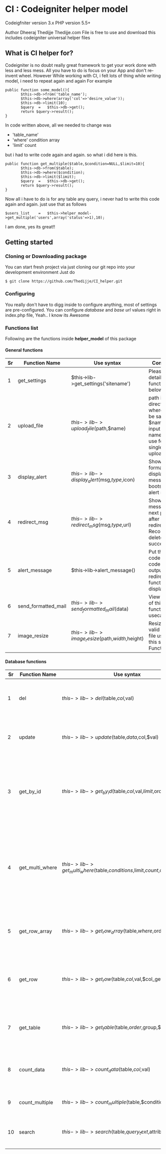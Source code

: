 # CI : Codeigniter helper model
 Codeigfniter version 3.x
 PHP version 5.5+

 Author Dheeraj Thedijje
 Thedijje.com
 File is free to use and download
 this includes codeigniter universal helper files

 ## What is CI helper for?
 Codeigniter is no doubt really great framework to get your work done with less and less mess. All you have to do is focus on your App and don't re-invent wheel.
 However 
 While working with CI, i felt lots of thing while writing model, i need to repeat again and again
 For example
 ```
 public function some_model(){
		$this->db->from('table_name');
		$this->db->where(array('col'=>'desire_value'));
		$this->db->limit(10);
		$query	=	$this->db->get();
		return $query->result();
 }
 
 ```

 In code written above, all we needed to change was
 - 'table_name'
 - 'where' condition array
 - 'limit' count

 but i had to write code again and again. so what i did here is this.
 ```
 public function get_multiple($table,$condition=NULL,$limit=10){
		$this->db->from($table);
		$this->db->where($condition);
		$this->db->limit($limit);
		$query	=	$this->db->get();
		return $query->result();
 }
 ```

 Now all i have to do is for any table any query, i never had to write this code again and again. just use that as follows

 ```
 $users_list	=	$this->helper_model->get_multiple('users',array('status'=>1),10);

 ```

 I am done, yes its great!!
 ## Getting started

 ### Cloning or Downloading package
 You can start fresh project via just cloning our git repo into your development environment
 Just do 
 ```
 $ git clone https://github.com/Thedijje/CI_helper.git
 ```

 ### Configuring
 You really don't have to digg inside to configure anything, most of settings are pre-configured. You can configure _database_ and _base url_ values right in index.php file, Yeah.. I know its Awesome


### Functions list
Following are the functions inside **helper_model** of this package

#### General functions 

| Sr | Function Name | Use syntax | Comment  |
|----|---------------|------------|----------|
|	1	|	get_settings	|	$this->lib->get_settings('sitename')	|	Please refer detail of this function below	|
|	2	|	upload_file		|	$this->lib->upload_file($path,$name)		|	path is directory where file to be save, $name is input field name of file, use for single file upload only	|
|	3	|	display_alert	|	$this->lib->display_alert($msg,$type,$icon)	|	Show formatted display message in bootstrap alert style 	|
|	4	|	redirect_msg	|	$this->lib->redirect_msg($msg,$type,$url)	|	Show message on next page after redirect, e.g. Record deleted successfully	|
|	5	|	alert_message	|	$this->lib->alert_message()	|	Put this code on html code where output of redirect_msg function is to display_alert|
|	6	|	send_formatted_mail	|	$this->lib->send_formatted_mail($data)	|	View detail of this function for usecase	|
|	7	|	image_resize	|	$this->lib->image_resize($path,$width,$height)	|	Resize any valid image file using this simple Function 	|



#### Database functions

|	Sr	|	Function Name	|	Use syntax	|	Comment	|
|----|---------------|------------|----------|
|	1	|	del 	|	$this->lib->del($table,$col,$val)	|	Delete a record in table using table name, col and value 	|
|	2	|	update 	|	$this->lib->update($table,$data,$col,$val)	|	Update table set dataset where $col is havin $value |
|	3	|	get_by_id	|	$this->lib->get_by_id($table,$col,$val,$limit,$order)	|	Get multiple record by providing single where condition, optionally can sort and linmit the output desire_value|
|	4	|	get_multi_where	|	$this->lib->get_multi_where($table,$conditions,$limit,$count,$order,$group)	|	Get Multiple values by providing multiple condition, optionally can sort, order,get only count of result and group data accordingly	|
|	5	|	get_row_array	|	$this->lib->get_row_array($table,$where,$order,$limit)	|	get single record using multiple condition, order and linmit 	|
|	6	|	get_row 	|	$this->lib->get_row($table,$col,$val,$col_get)	| Get single row in array form if specified col, get single value based on conditions 	|
|	7	|	get_table	|	$this->lib->get_table($table,$order,$group,$limit)	|	Get table, additionally apply multiple sorting, grouping, and limit 	|
|	8	|	count_data	|	$this->lib->count_data($table,$col,$val)	|	Quickly Get num row value based on condition on table 	|
|	9	|	 count_multiple	|	$this->lib->count_multiple($table,$condition)	|	Get num row of table or condition on it 	|
| 10	|	search	|	$this->lib->search($table,$query_text,$attributes)	|	Search from table using query and list of col to search for 	|


